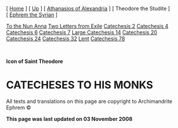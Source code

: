 \[ [Home](index.md) \] \[ [Up](voiceof.md) \] \[ [Athanasios of Alexandria](athanasios_of_alexandria.md) \] \[ Theodore the Studite \] \[ [Ephrem the Syrian](ephrem.md) \]

[To the Nun Anna](Anna-ep.md)
[Two Letters from Exile](exile-epp.md)
[Catechesis 2](ths02.md)
[Catechesis 4](ths04.md)
[Catechesis 6](ths06.md)
[Catechesis 7](ths07.md)
[Large Catechesis 14](ths14l.md)
[Catechesis 20](ths20.md)
[Catechesis 24](ths24.md)
[Catechesis 32](ths32.md)
[Lent](lent.md)
[Catechesis 78](Ths78.md)

 

****Icon of Saint Theodore****

CATECHESES TO HIS MONKS 
========================

All texts and translations on this page are copyright to
Archimandrite Ephrem ©

**This page was last updated on 03 November 2008**
